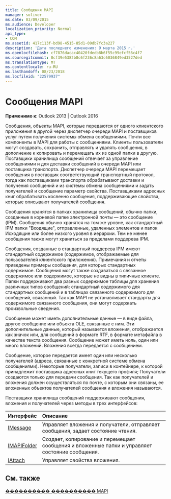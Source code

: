 ```yaml
---
title: Сообщения MAPI
manager: soliver
ms.date: 03/09/2015
ms.audience: Developer
localization_priority: Normal
api_type:
- COM
ms.assetid: 417c113f-bd98-4515-85d1-09db7fc3a227
description: 'Дата последнего изменения: 9 марта 2015 г.'
ms.openlocfilehash: cf7876dacac40420fdedb8b6f55c99efcf56c4f7
ms.sourcegitcommit: 0cf39e5382b8c6f236c8a63c6036849ed3527ded
ms.translationtype: MT
ms.contentlocale: ru-RU
ms.lasthandoff: 08/23/2018
ms.locfileid: "22579937"
---
```

# <a name="mapi-messages"></a>Сообщения MAPI

  
  
**Применимо к**: Outlook 2013 | Outlook 2016 
  
Сообщения, объекты MAPI, которые передаются от одного клиентского приложения в другой через диспетчер очереди MAPI и поставщиков услуг путем получения системы обмена сообщениями. Почти все компоненты в MAPI для работы с сообщениями. Клиенты пользователи могут создавать, сохранить, отправлять и удалять сообщения, в дополнение к копировать и перемещать их из одной папки в другую. Поставщики хранилища сообщений отвечает за управление сообщениями и для доставки сообщений в очереди MAPI или поставщика транспорта. Диспетчер очереди MAPI перемещает сообщения в поставщик соответствующий транспортный протокол, тогда как поставщиками транспорта обрабатывают доставки и получения сообщений и из системы обмена сообщениями и задать получателей и сообщение параметр свойства. Поставщиками адресных книг обрабатывать косвенно сообщения, поддерживающие свойства, которые описывают получателей сообщения.
  
Сообщения хранятся в папках хранилища сообщений, обычно папки, созданные в корневой папке электронной почты — это сообщение (IPM). Сообщения обычно хранятся на том же уровне, как стандартный IPM папки "Входящие", отправленные, удаленных элементов и папок Исходящие или более низкого уровня в иерархии. Тем не менее сообщения также могут храниться за пределами поддерева IPM.
  
Сообщения, созданные в стандартный поддерева IPM имеют стандартный содержимое (содержимое, отображаемые для пользователей клиентского приложения). Примечания и отчеты приведены примеры сообщения, для которых стандартных содержимое. Сообщения могут также создаваться с связанное содержимое или содержимое, которые не видны в типичные клиенте. Папки поддерживают два разных содержимое таблицы для хранения различных типов сообщений: стандартный содержимого для стандартных сообщений и в таблицах связанного содержимого для сообщений, связанный. Так как MAPI не устанавливает стандарты для содержимого связанного сообщения, они могут содержать произвольные сведения. 
  
Сообщение может иметь дополнительные данные — в виде файла, другое сообщение или объекта OLE, связанные с ним. Эти дополнительные данные, который называется вложения, отображается как значок или, для сообщений в формате RTF, в формате метафайла в качестве текста сообщения. Сообщение может иметь ноль, один или много вложений. Вложения всегда передается с сообщением.
  
Сообщение, которое передается имеет один или несколько получателей (адреса, связанные с конкретной системе обмена сообщениями). Некоторые получатели, записи в контейнере, к которой принадлежит поставщика адресных книг текущего профиля; Получатели создаются только для передачи сообщения. Так как получателей и вложения должен осуществляться по почте, с которым они связаны, ее вложенных объектов получателей сообщения и вложения называются. 
  
Поставщики хранилища сообщений поддерживают сообщения, вложения и получателей через методы в трех интерфейсов: 
  
|**Интерфейс**|**Описание**|
|:-----|:-----|
|[IMessage](imessageimapiprop.md) <br/> |Управляет вложения и получатели, отправляет сообщения, задает состояние чтения.  <br/> |
|[IMAPIFolder](imapifolderimapicontainer.md) <br/> |Создает, копирование и перемещает сообщения и вложенные папки и управляет состояние сообщения.  <br/> |
|[IAttach](iattachimapiprop.md) <br/> |Управляет свойства вложения.  <br/> |
   
## <a name="see-also"></a>См. также



[���������� ���������� MAPI](mapi-application-development.md)

